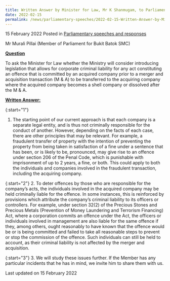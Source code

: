 ```yaml
---
title: Written Answer by Minister for Law, Mr K Shanmugam, to Parliamentary Question on the Proposed Legislation for Corporate Criminal Liability To Be Transferred to Acquiring Companies in Merger And Acquisition Transactions
date: 2022-02-15
permalink: /news/parliamentary-speeches/2022-02-15-Written-Answer-by-Minister-for-Law-K-Shanmugam-to-PQ-on-Legislation-for-corporate-criminal-liability-to-be-transferred-to-acquiring-companies-in-merger-and-acquisition-transactions
---
```


15 February 2022 Posted in [Parliamentary speeches and responses](/news/parliamentary-speeches)

Mr Murali Pillai (Member of Parliament for Bukit Batok SMC) 
  
**<b><u>Question</u></b>**  

To ask the Minister for Law whether the Ministry will consider introducing legislation that allows for corporate criminal liability for any act constituting an offence that is committed by an acquired company prior to a merger and acquisition transaction (M & A) to be transferred to the acquiring company where the acquired company becomes a shell company or dissolved after the M & A.

**<b><u>Written Answer:</u></b>**  
 
{:start="1"}
1.	The starting point of our current approach is that each company is a separate legal entity, and is thus not criminally responsible for the conduct of another. However, depending on the facts of each case, there are other principles that may be relevant. For example, a fraudulent transfer of property with the intention of preventing the property from being taken in satisfaction of a fine under a sentence that has been, or is likely to be, pronounced, may give rise to an offence under section 206 of the Penal Code, which is punishable with imprisonment of up to 2 years, a fine, or both. This could apply to both the individuals and companies involved in the fraudulent transaction, including the acquiring company.

{:start="2"}
2.	To deter offences by those who are responsible for the company’s acts, the individuals involved in the acquired company may be held criminally liable for the offence. In some instances, this is reinforced by provisions which attribute the company’s criminal liability to its officers or controllers. For example, under section 32(2) of the Precious Stones and Precious Metals (Prevention of Money Laundering and Terrorism Financing) Act, where a corporation commits an offence under the Act, the officers or individuals involved in management are also liable for the same offence if they, among others, ought reasonably to have known that the offence would be or is being committed and failed to take all reasonable steps to prevent or stop the commission of the offence. Such individuals can still be held to account, as their criminal liability is not affected by the merger and acquisition.

{:start="3"}
3.	We will study these issues further. If the Member has any particular incidents that he has in mind, we invite him to share them with us. 

<p class="right-side-updated">Last updated on 15 February 2022</p>

